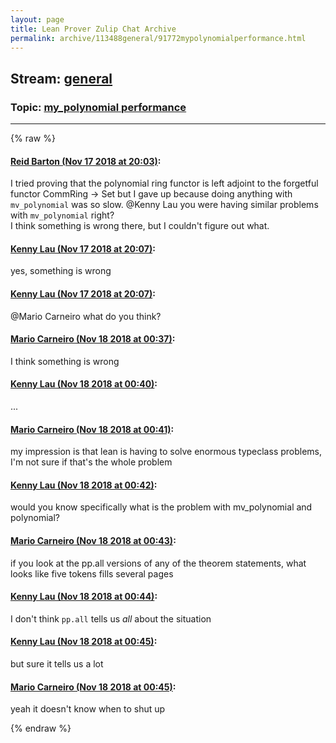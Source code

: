 ```yaml
---
layout: page
title: Lean Prover Zulip Chat Archive 
permalink: archive/113488general/91772mypolynomialperformance.html
---
```


## Stream: [general](index.html)
### Topic: [my_polynomial performance](91772mypolynomialperformance.html)

---


{% raw %}
#### [ Reid Barton (Nov 17 2018 at 20:03)](https://leanprover.zulipchat.com/#narrow/stream/113488-general/topic/my_polynomial%20performance/near/147887874):
<p>I tried proving that the polynomial ring functor is left adjoint to the forgetful functor CommRing -&gt; Set but I gave up because doing anything with <code>mv_polynomial</code> was so slow. <span class="user-mention" data-user-id="110064">@Kenny Lau</span> you were having similar problems with <code>mv_polynomial</code> right?<br>
I think something is wrong there, but I couldn't figure out what.</p>

#### [ Kenny Lau (Nov 17 2018 at 20:07)](https://leanprover.zulipchat.com/#narrow/stream/113488-general/topic/my_polynomial%20performance/near/147887984):
<p>yes, something is wrong</p>

#### [ Kenny Lau (Nov 17 2018 at 20:07)](https://leanprover.zulipchat.com/#narrow/stream/113488-general/topic/my_polynomial%20performance/near/147887985):
<p><span class="user-mention" data-user-id="110049">@Mario Carneiro</span> what do you think?</p>

#### [ Mario Carneiro (Nov 18 2018 at 00:37)](https://leanprover.zulipchat.com/#narrow/stream/113488-general/topic/my_polynomial%20performance/near/147895390):
<p>I think something is wrong</p>

#### [ Kenny Lau (Nov 18 2018 at 00:40)](https://leanprover.zulipchat.com/#narrow/stream/113488-general/topic/my_polynomial%20performance/near/147895486):
<p>...</p>

#### [ Mario Carneiro (Nov 18 2018 at 00:41)](https://leanprover.zulipchat.com/#narrow/stream/113488-general/topic/my_polynomial%20performance/near/147895501):
<p>my impression is that lean is having to solve enormous typeclass problems, I'm not sure if that's the whole problem</p>

#### [ Kenny Lau (Nov 18 2018 at 00:42)](https://leanprover.zulipchat.com/#narrow/stream/113488-general/topic/my_polynomial%20performance/near/147895542):
<p>would you know specifically what is the problem with mv_polynomial and polynomial?</p>

#### [ Mario Carneiro (Nov 18 2018 at 00:43)](https://leanprover.zulipchat.com/#narrow/stream/113488-general/topic/my_polynomial%20performance/near/147895552):
<p>if you look at the pp.all versions of any of the theorem statements, what looks like five tokens fills several pages</p>

#### [ Kenny Lau (Nov 18 2018 at 00:44)](https://leanprover.zulipchat.com/#narrow/stream/113488-general/topic/my_polynomial%20performance/near/147895597):
<p>I don't think <code>pp.all</code> tells us <em>all</em> about the situation</p>

#### [ Kenny Lau (Nov 18 2018 at 00:45)](https://leanprover.zulipchat.com/#narrow/stream/113488-general/topic/my_polynomial%20performance/near/147895603):
<p>but sure it tells us a lot</p>

#### [ Mario Carneiro (Nov 18 2018 at 00:45)](https://leanprover.zulipchat.com/#narrow/stream/113488-general/topic/my_polynomial%20performance/near/147895604):
<p>yeah it doesn't know when to shut up</p>


{% endraw %}
